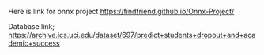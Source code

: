 Here is link for onnx project
https://findfriend.github.io/Onnx-Project/


Database link;
https://archive.ics.uci.edu/dataset/697/predict+students+dropout+and+academic+success
